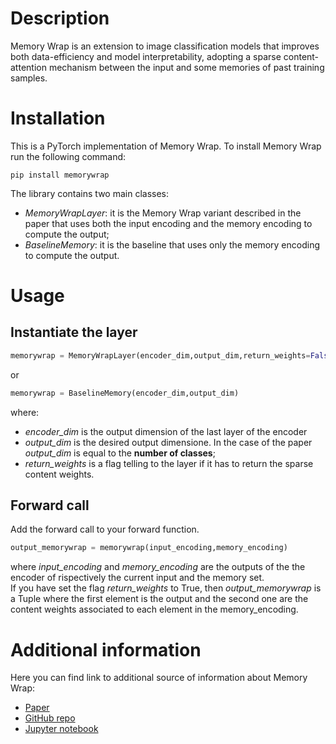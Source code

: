 # Description
Memory Wrap is an extension to image classification models that improves both data-efficiency and model interpretability, adopting a sparse content-attention mechanism between the input and some memories of past training samples.

# Installation
This is a PyTorch implementation of Memory Wrap. To install Memory Wrap run the following command:
```
pip install memorywrap
```

The library contains two main classes:
- *MemoryWrapLayer*: it is the Memory Wrap variant described in the paper that uses both the input encoding and the memory encoding to compute the output;
- *BaselineMemory*: it is the baseline that uses only the memory encoding to compute the output.

# Usage
## Instantiate the layer
```python
memorywrap = MemoryWrapLayer(encoder_dim,output_dim,return_weights=False)
```
or
```python
memorywrap = BaselineMemory(encoder_dim,output_dim)
```
where:
- *encoder_dim* is the output dimension of the last layer of the encoder 
- *output_dim* is the desired output dimensione. In the case of the paper *output_dim* is equal to the **number of classes**;
- *return_weights* is a flag telling to the layer if it has to return the sparse content weights.

## Forward call
Add the forward call to your forward function.
```python
output_memorywrap = memorywrap(input_encoding,memory_encoding)
```
where *input_encoding* and *memory_encoding* are the outputs of the the encoder of rispectively the current input and the memory set. <br>
If you have set the flag *return_weights* to True, then *output_memorywrap* is a Tuple where the first element is the output and the second one are the content weights associated to each element in the memory_encoding.

# Additional information
Here you can find link to additional source of information about Memory Wrap:
- <a href="https://arxiv.org/abs/2106.01440">Paper</a>
- <a href="">GitHub repo</a>
- <a href="https://colab.research.google.com/drive/1OPjcpTH7X8EV1ev361iuhVzd2Jfp9kFA">Jupyter notebook</a>